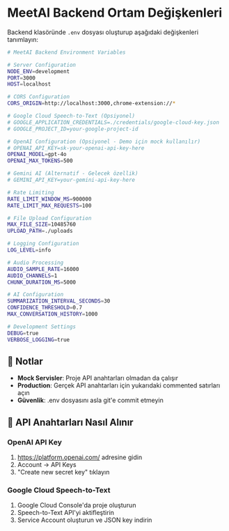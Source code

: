 # MeetAI Backend Ortam Değişkenleri

Backend klasöründe `.env` dosyası oluşturup aşağıdaki değişkenleri tanımlayın:

```bash
# MeetAI Backend Environment Variables

# Server Configuration
NODE_ENV=development
PORT=3000
HOST=localhost

# CORS Configuration
CORS_ORIGIN=http://localhost:3000,chrome-extension://*

# Google Cloud Speech-to-Text (Opsiyonel)
# GOOGLE_APPLICATION_CREDENTIALS=./credentials/google-cloud-key.json
# GOOGLE_PROJECT_ID=your-google-project-id

# OpenAI Configuration (Opsiyonel - Demo için mock kullanılır)
# OPENAI_API_KEY=sk-your-openai-api-key-here
OPENAI_MODEL=gpt-4o
OPENAI_MAX_TOKENS=500

# Gemini AI (Alternatif - Gelecek özellik)
# GEMINI_API_KEY=your-gemini-api-key-here

# Rate Limiting
RATE_LIMIT_WINDOW_MS=900000
RATE_LIMIT_MAX_REQUESTS=100

# File Upload Configuration
MAX_FILE_SIZE=10485760
UPLOAD_PATH=./uploads

# Logging Configuration
LOG_LEVEL=info

# Audio Processing
AUDIO_SAMPLE_RATE=16000
AUDIO_CHANNELS=1
CHUNK_DURATION_MS=5000

# AI Configuration
SUMMARIZATION_INTERVAL_SECONDS=30
CONFIDENCE_THRESHOLD=0.7
MAX_CONVERSATION_HISTORY=1000

# Development Settings
DEBUG=true
VERBOSE_LOGGING=true
```

## 📝 Notlar

- **Mock Servisler**: Proje API anahtarları olmadan da çalışır
- **Production**: Gerçek API anahtarları için yukarıdaki commented satırları açın
- **Güvenlik**: .env dosyasını asla git'e commit etmeyin

## 🔑 API Anahtarları Nasıl Alınır

### OpenAI API Key
1. https://platform.openai.com/ adresine gidin
2. Account → API Keys
3. "Create new secret key" tıklayın

### Google Cloud Speech-to-Text
1. Google Cloud Console'da proje oluşturun
2. Speech-to-Text API'yi aktifleştirin  
3. Service Account oluşturun ve JSON key indirin 
